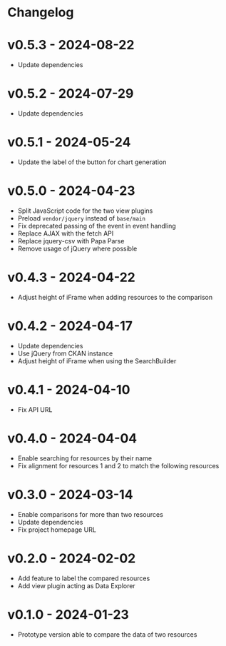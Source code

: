 # Changelog

# v0.5.3 - 2024-08-22
- Update dependencies

# v0.5.2 - 2024-07-29
- Update dependencies

# v0.5.1 - 2024-05-24
- Update the label of the button for chart generation

# v0.5.0 - 2024-04-23
- Split JavaScript code for the two view plugins
- Preload `vendor/jquery` instead of `base/main`
- Fix deprecated passing of the event in event handling
- Replace AJAX with the fetch API
- Replace jquery-csv with Papa Parse
- Remove usage of jQuery where possible

# v0.4.3 - 2024-04-22
- Adjust height of iFrame when adding resources to the comparison

# v0.4.2 - 2024-04-17
- Update dependencies
- Use jQuery from CKAN instance
- Adjust height of iFrame when using the SearchBuilder

# v0.4.1 - 2024-04-10
- Fix API URL

# v0.4.0 - 2024-04-04
- Enable searching for resources by their name
- Fix alignment for resources 1 and 2 to match the following resources

# v0.3.0 - 2024-03-14
- Enable comparisons for more than two resources
- Update dependencies
- Fix project homepage URL

# v0.2.0 - 2024-02-02
- Add feature to label the compared resources
- Add view plugin acting as Data Explorer

# v0.1.0 - 2024-01-23
- Prototype version able to compare the data of two resources
